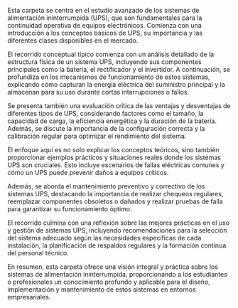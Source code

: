 Esta carpeta se centra en el estudio avanzado de los sistemas de alimentación ininterrumpida (UPS), que son fundamentales para la continuidad operativa de equipos electrónicos. Comienza con una introducción a los conceptos básicos de UPS, su importancia y las diferentes clases disponibles en el mercado.

El recorrido conceptual típico comienza con un análisis detallado de la estructura física de un sistema UPS, incluyendo sus componentes principales como la batería, el rectificador y el invertidor. A continuación, se profundiza en los mecanismos de funcionamiento de estos sistemas, explicando cómo capturan la energía eléctrica del suministro principal y la almacenan para su uso durante cortas interrupciones o fallos.

Se presenta también una evaluación crítica de las ventajas y desventajas de diferentes tipos de UPS, considerando factores como el tamaño, la capacidad de carga, la eficiencia energética y la duración de la batería. Además, se discute la importancia de la configuración correcta y la calibración regular para optimizar el rendimiento del sistema.

El enfoque aquí es no solo explicar los conceptos teóricos, sino también proporcionar ejemplos prácticos y situaciones reales donde los sistemas UPS son cruciales. Esto incluye escenarios de fallas eléctricas comunes y cómo un UPS puede prevenir daños a equipos críticos.

Además, se aborda el mantenimiento preventivo y correctivo de los sistemas UPS, destacando la importancia de realizar chequeos regulares, reemplazar componentes obsoletos o dañados y realizar pruebas de falla para garantizar su funcionamiento óptimo.

El recorrido culmina con una reflexión sobre las mejores prácticas en el uso y gestión de sistemas UPS, incluyendo recomendaciones para la selección del sistema adecuado según las necesidades específicas de cada instalación, la planificación de respaldos regulares y la formación continua del personal técnico.

En resumen, esta carpeta ofrece una visión integral y práctica sobre los sistemas de alimentación ininterrumpida, proporcionando a los estudiantes o profesionales un conocimiento profundo y aplicable para el diseño, implementación y mantenimiento de estos sistemas en entornos empresariales.
